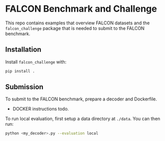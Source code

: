# FALCON Benchmark and Challenge

This repo contains examples that overview FALCON datasets and the `falcon_challenge` package that is needed to submit to the FALCON benchmark.

## Installation
Install `falcon_challenge` with:

```bash
pip install .
```

## Submission
To submit to the FALCON benchmark, prepare a decoder and Dockerfile.
- DOCKER instructions todo.

To run local evaluation, first setup a data directory at `./data`.
You can then run:
```bash
python <my_decoder>.py --evaluation local
```